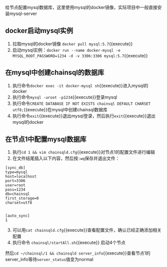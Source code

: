 给节点配置mysql数据库，这里使用mysql的docker镜像，实际项目中一般直接安装mysql-server

## docker启动mysql实例
1. 拉取mysql的docker镜像 `docker pull mysql:5.7`{{execute}}
2. 启动mysql实例：`docker run --name docker-mysql -e MYSQL_ROOT_PASSWORD=1234 -d -v 3306:3306 mysql:5.7`{{execute}}

## 在mysql中创建chainsql的数据库
1. 执行命令`docker exec -it docker-mysql sh`{{execute}}进入mysql的docker
2. 执行命令`mysql -uroot -p1234`{{execute}}登录mysql
3. 执行命令`CREATE DATABASE IF NOT EXISTS chainsql DEFAULT CHARSET utf8;`{{execute}}在mysql中创建chainsql数据库
4. 执行命令`exit`{{execute}}退出mysql登录，然后执行`exit`{{execute}}退出mysql的docker

## 在节点1中配置mysql数据库
1. 执行`cd 1 && vim chainsqld.cfg`{{execute}}对节点1的配置文件进行编辑
2. 在文件结尾插入以下内容，然后按`:wq`保存并退出文件：
```
[sync_db]
type=mysql
host=localhost
port=3306
user=root
pass=1234
db=chainsql
first_storage=0
charset=utf8


[auto_sync]
1
```
3. 可以用`cat chainsqld.cfg`{{execute}}查看配置文件，确认已经正确添加相关配置
4. 执行命令 `chainsql/startAll.sh`{{execute}} 启动4个节点

然后`cd ~/chainsql/1 && chainsqld server_info`{{execute}}查看节点1的server_info等待`server_status`值变为normal